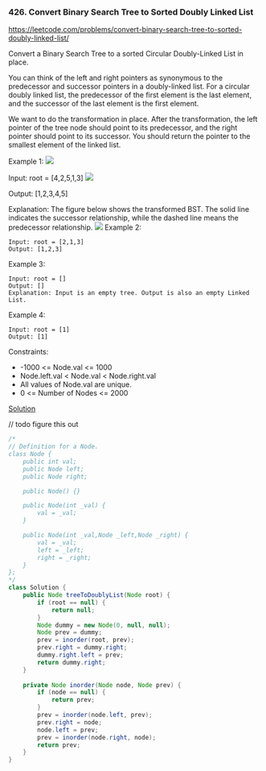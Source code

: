 ### 426. Convert Binary Search Tree to Sorted Doubly Linked List

https://leetcode.com/problems/convert-binary-search-tree-to-sorted-doubly-linked-list/

Convert a Binary Search Tree to a sorted Circular Doubly-Linked List in place.

You can think of the left and right pointers as synonymous to the predecessor and successor pointers in a doubly-linked list. For a circular doubly linked list, the predecessor of the first element is the last element, and the successor of the last element is the first element.

We want to do the transformation in place. After the transformation, the left pointer of the tree node should point to its predecessor, and the right pointer should point to its successor. You should return the pointer to the smallest element of the linked list.

 

Example 1:
![](https://assets.leetcode.com/uploads/2018/10/12/bstdlloriginalbst.png)

Input: root = [4,2,5,1,3]
![](https://assets.leetcode.com/uploads/2018/10/12/bstdllreturndll.png)

Output: [1,2,3,4,5]

Explanation: The figure below shows the transformed BST. The solid line indicates the successor relationship, while the dashed line means the predecessor relationship.
![](https://assets.leetcode.com/uploads/2018/10/12/bstdllreturnbst.png)
Example 2:
```
Input: root = [2,1,3]
Output: [1,2,3]
```
Example 3:
```
Input: root = []
Output: []
Explanation: Input is an empty tree. Output is also an empty Linked List.
```
Example 4:
```
Input: root = [1]
Output: [1]
``` 

Constraints:

- -1000 <= Node.val <= 1000
- Node.left.val < Node.val < Node.right.val
- All values of Node.val are unique.
- 0 <= Number of Nodes <= 2000

[Solution](https://leetcode.com/articles/convert-binary-search-tree-to-sorted-doubly-linked/)


// todo figure this out


```java
/*
// Definition for a Node.
class Node {
    public int val;
    public Node left;
    public Node right;

    public Node() {}

    public Node(int _val) {
        val = _val;
    }

    public Node(int _val,Node _left,Node _right) {
        val = _val;
        left = _left;
        right = _right;
    }
};
*/
class Solution {
    public Node treeToDoublyList(Node root) {
        if (root == null) {
            return null;
        }
        Node dummy = new Node(0, null, null);
        Node prev = dummy;
        prev = inorder(root, prev);
        prev.right = dummy.right;
        dummy.right.left = prev;
        return dummy.right; 
    }
    
    private Node inorder(Node node, Node prev) {
        if (node == null) {
            return prev;
        }
        prev = inorder(node.left, prev);
        prev.right = node;
        node.left = prev;
        prev = inorder(node.right, node);
        return prev;
    }
} 
```